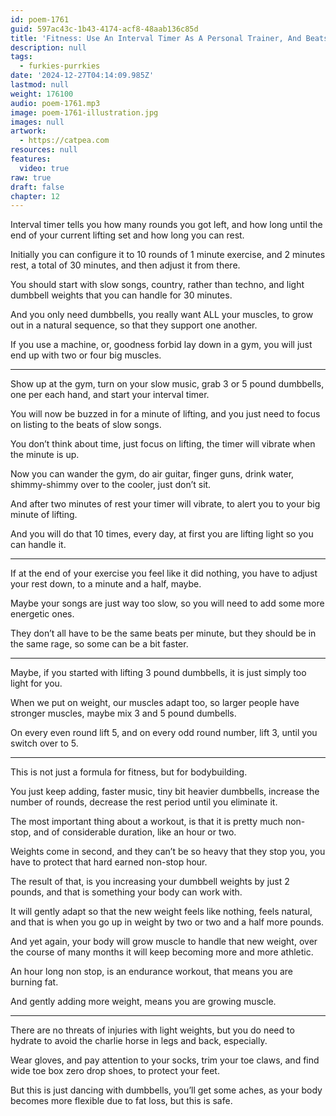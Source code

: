 ```yaml
---
id: poem-1761
guid: 597ac43c-1b43-4174-acf8-48aab136c85d
title: 'Fitness: Use An Interval Timer As A Personal Trainer, And Beats Of Songs For Tempo'
description: null
tags:
  - furkies-purrkies
date: '2024-12-27T04:14:09.985Z'
lastmod: null
weight: 176100
audio: poem-1761.mp3
image: poem-1761-illustration.jpg
images: null
artwork:
  - https://catpea.com
resources: null
features:
  video: true
raw: true
draft: false
chapter: 12
---
```


Interval timer tells you how many rounds you got left,
and how long until the end of your current lifting set and how long you can rest.

Initially you can configure it to 10 rounds of 1 minute exercise,
and 2 minutes rest, a total of 30 minutes, and then adjust it from there.

You should start with slow songs, country,  rather than techno,
and light dumbbell weights that you can handle for 30 minutes.

And you only need dumbbells, you really want ALL your muscles,
to grow out in a natural sequence, so that they support one another.

If you use a machine, or, goodness forbid lay down in a gym,
you will just end up with two or four big muscles.

---

Show up at the gym, turn on your slow music,
grab 3 or 5 pound dumbbells, one per each hand, and start your interval timer.

You will now be buzzed in for a minute of lifting,
and you just need to focus on listing to the beats of slow songs.

You don’t think about time, just focus on lifting,
the timer will vibrate when the minute is up.

Now you can wander the gym, do air guitar, finger guns,
drink water, shimmy-shimmy over to the cooler, just don’t sit.

And after two minutes of rest your timer will vibrate,
to alert you to your big minute of lifting.

And you will do that 10 times,
every day, at first you are lifting light so you can handle it.

---

If at the end of your exercise you feel like it did nothing,
you have to adjust your rest down, to a minute and a half, maybe.

Maybe your songs are just way too slow,
so you will need to add some more energetic ones.

They don’t all have to be the same beats per minute,
but they should be in the same rage, so some can be a bit faster.

---

Maybe, if you started with lifting 3 pound dumbbells,
it is just simply too light for you.

When we put on weight, our muscles adapt too,
so larger people have stronger muscles, maybe mix 3 and 5 pound dumbells.

On every even round lift 5, and on every odd round number,
lift 3, until you switch over to 5.

---

This is not just a formula for fitness,
but for bodybuilding.

You just keep adding, faster music, tiny bit heavier dumbbells,
increase the number of rounds, decrease the rest period until you eliminate it.

The most important thing about a workout, is that it is pretty much non-stop,
and of considerable duration, like an hour or two.

Weights come in second, and they can’t be so heavy that they stop you,
you have to protect that hard earned non-stop hour.

The result of that, is you increasing your dumbbell weights by just 2 pounds,
and that is something your body can work with.

It will gently adapt so that the new weight feels like nothing, feels natural,
and that is when you go up in weight by two or two and a half more pounds.

And yet again, your body will grow muscle to handle that new weight,
over the course of many months it will keep becoming more and more athletic.

An hour long non stop, is an endurance workout,
that means you are burning fat.

And gently adding more weight,
means you are growing muscle.

---

There are no threats of injuries with light weights,
but you do need to hydrate to avoid the charlie horse in legs and back, especially.

Wear gloves, and pay attention to your socks, trim your toe claws,
and find wide toe box zero drop shoes, to protect your feet.

But this is just dancing with dumbbells, you’ll get some aches,
as your body becomes more flexible due to fat loss, but this is safe.
